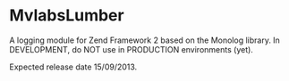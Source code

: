 MvlabsLumber
============

A logging module for Zend Framework 2 based on the Monolog library.
In DEVELOPMENT, do NOT use in PRODUCTION environments (yet).

Expected release date 15/09/2013.
